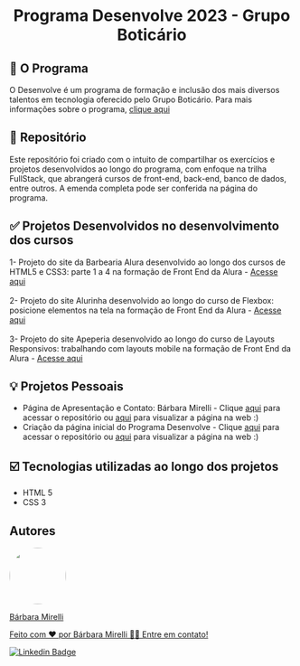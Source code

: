 <h1 align="center">Programa Desenvolve 2023 - Grupo Boticário</h1>

## :pushpin: O Programa
O Desenvolve é um programa de formação e inclusão dos mais diversos talentos em tecnologia oferecido pelo Grupo Boticário. Para mais informações sobre o programa, [clique aqui](https://desenvolve.grupoboticario.com.br/)

## :pencil: Repositório
<p>Este repositório foi criado com o intuito de compartilhar os exercícios e projetos desenvolvidos ao longo do programa, com enfoque na trilha FullStack, que abrangerá cursos de front-end, back-end, banco de dados, entre outros. A emenda completa pode ser conferida na página do programa.

## :white_check_mark: Projetos Desenvolvidos no desenvolvimento dos cursos
1- Projeto do site da Barbearia Alura desenvolvido ao longo dos cursos de HTML5 e CSS3: parte 1 a 4 na formação de Front End da Alura - [Acesse aqui](https://github.com/barbaramir/desenvolve_2023_boticario/tree/main/1-html_css_projeto_barbearia_alura)
<br><br>
2- Projeto do site Alurinha desenvolvido ao longo do curso de Flexbox: posicione elementos na tela na formação de Front End da Alura - [Acesse aqui](https://github.com/barbaramir/desenvolve_2023_boticario/tree/main/2-flexbox_posicione_elementos_na_tela)
<br><br>
3- Projeto do site Apeperia desenvolvido ao longo do curso de Layouts Responsivos: trabalhando com layouts mobile na formação de Front End da Alura - [Acesse aqui](https://github.com/barbaramir/desenvolve_2023_boticario/tree/main/3-projeto_apeperia)

## :bulb: Projetos Pessoais 
* Página de Apresentação e Contato: Bárbara Mirelli - Clique [aqui](https://github.com/barbaramir/desenvolve_exercicio_perfil) para acessar o repositório ou [aqui](https://barbaramir.github.io/desenvolve_exercicio_perfil/) para visualizar a página na web :)
* Criação da página inicial do Programa Desenvolve - Clique [aqui](https://github.com/barbaramir/desenvolve_desafio_pagina-inicial) para acessar o repositório ou [aqui](https://barbaramir.github.io/desenvolve_desafio_pagina-inicial/) para visualizar a página na web :)
 
## :ballot_box_with_check: Tecnologias utilizadas ao longo dos projetos

- HTML 5
- CSS 3

## Autores
<a href="https://github.com/barbaramir">
 <img style="border-radius: 50%;" src="https://avatars.githubusercontent.com/u/101302079?s=400&u=d13ec9e6994cd183223e15caeb5599afe49b9093&v=4" width="100px;" alt=""/>
 <br/>
   <p>Bárbara Mirelli</p>

   <p>Feito com ❤️ por Bárbara Mirelli 👋🏽 Entre em contato!</p>

[![Linkedin Badge](https://img.shields.io/badge/-Barbara-blue?style=flat-square&logo=Linkedin&logoColor=white&link=https://www.linkedin.com/in/barbara-mirelli/)](https://www.linkedin.com/in/barbara-mirelli/) 
